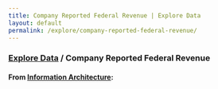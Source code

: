 ```yaml
---
title: Company Reported Federal Revenue | Explore Data
layout: default
permalink: /explore/company-reported-federal-revenue/
---
```


<div class="container-outer container-padded">

  <h3> <a href="{{ site.baseurl }}/explore/">Explore Data</a> / Company Reported Federal Revenue</h3>

  <h4>From <a href="https://github.com/18F/doi-extractives-data/wiki/Information-Architecture">Information Architecture</a>:</h4>


</div>
